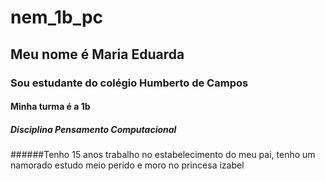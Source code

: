 # nem_1b_pc
## Meu nome é Maria Eduarda
### Sou estudante do colégio Humberto de Campos
#### Minha turma é a 1b
##### Disciplina Pensamento Computacional
######Tenho 15 anos trabalho no estabelecimento do meu pai, tenho um namorado estudo meio perido e moro no princesa izabel
